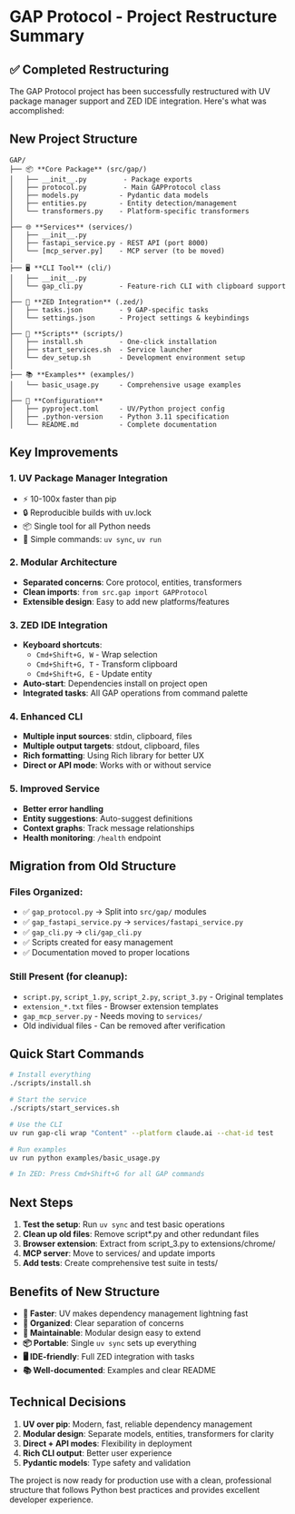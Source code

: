 # GAP Protocol - Project Restructure Summary

## ✅ Completed Restructuring

The GAP Protocol project has been successfully restructured with UV package manager support and ZED IDE integration. Here's what was accomplished:

## New Project Structure

```
GAP/
├── 📦 **Core Package** (src/gap/)
│   ├── __init__.py         - Package exports
│   ├── protocol.py         - Main GAPProtocol class
│   ├── models.py          - Pydantic data models
│   ├── entities.py        - Entity detection/management
│   └── transformers.py    - Platform-specific transformers
│
├── 🌐 **Services** (services/)
│   ├── __init__.py
│   ├── fastapi_service.py - REST API (port 8000)
│   └── [mcp_server.py]    - MCP server (to be moved)
│
├── 🖥️ **CLI Tool** (cli/)
│   ├── __init__.py
│   └── gap_cli.py         - Feature-rich CLI with clipboard support
│
├── 🔧 **ZED Integration** (.zed/)
│   ├── tasks.json         - 9 GAP-specific tasks
│   └── settings.json      - Project settings & keybindings
│
├── 🚀 **Scripts** (scripts/)
│   ├── install.sh         - One-click installation
│   ├── start_services.sh  - Service launcher
│   └── dev_setup.sh       - Development environment setup
│
├── 📚 **Examples** (examples/)
│   └── basic_usage.py     - Comprehensive usage examples
│
├── 📝 **Configuration**
│   ├── pyproject.toml     - UV/Python project config
│   ├── .python-version    - Python 3.11 specification
│   └── README.md          - Complete documentation
```

## Key Improvements

### 1. **UV Package Manager Integration**
- ⚡ 10-100x faster than pip
- 🔒 Reproducible builds with uv.lock
- 📦 Single tool for all Python needs
- 🎯 Simple commands: `uv sync`, `uv run`

### 2. **Modular Architecture**
- **Separated concerns**: Core protocol, entities, transformers
- **Clean imports**: `from src.gap import GAPProtocol`
- **Extensible design**: Easy to add new platforms/features

### 3. **ZED IDE Integration**
- **Keyboard shortcuts**: 
  - `Cmd+Shift+G, W` - Wrap selection
  - `Cmd+Shift+G, T` - Transform clipboard
  - `Cmd+Shift+G, E` - Update entity
- **Auto-start**: Dependencies install on project open
- **Integrated tasks**: All GAP operations from command palette

### 4. **Enhanced CLI**
- **Multiple input sources**: stdin, clipboard, files
- **Multiple output targets**: stdout, clipboard, files
- **Rich formatting**: Using Rich library for better UX
- **Direct or API mode**: Works with or without service

### 5. **Improved Service**
- **Better error handling**
- **Entity suggestions**: Auto-suggest definitions
- **Context graphs**: Track message relationships
- **Health monitoring**: `/health` endpoint

## Migration from Old Structure

### Files Organized:
- ✅ `gap_protocol.py` → Split into `src/gap/` modules
- ✅ `gap_fastapi_service.py` → `services/fastapi_service.py`
- ✅ `gap_cli.py` → `cli/gap_cli.py`
- ✅ Scripts created for easy management
- ✅ Documentation moved to proper locations

### Still Present (for cleanup):
- `script.py`, `script_1.py`, `script_2.py`, `script_3.py` - Original templates
- `extension_*.txt` files - Browser extension templates
- `gap_mcp_server.py` - Needs moving to `services/`
- Old individual files - Can be removed after verification

## Quick Start Commands

```bash
# Install everything
./scripts/install.sh

# Start the service
./scripts/start_services.sh

# Use the CLI
uv run gap-cli wrap "Content" --platform claude.ai --chat-id test

# Run examples
uv run python examples/basic_usage.py

# In ZED: Press Cmd+Shift+G for all GAP commands
```

## Next Steps

1. **Test the setup**: Run `uv sync` and test basic operations
2. **Clean up old files**: Remove script*.py and other redundant files
3. **Browser extension**: Extract from script_3.py to extensions/chrome/
4. **MCP server**: Move to services/ and update imports
5. **Add tests**: Create comprehensive test suite in tests/

## Benefits of New Structure

- **🚀 Faster**: UV makes dependency management lightning fast
- **🎯 Organized**: Clear separation of concerns
- **🔧 Maintainable**: Modular design easy to extend
- **📦 Portable**: Single `uv sync` sets up everything
- **🖥️ IDE-friendly**: Full ZED integration with tasks
- **📚 Well-documented**: Examples and clear README

## Technical Decisions

1. **UV over pip**: Modern, fast, reliable dependency management
2. **Modular design**: Separate models, entities, transformers for clarity
3. **Direct + API modes**: Flexibility in deployment
4. **Rich CLI output**: Better user experience
5. **Pydantic models**: Type safety and validation

The project is now ready for production use with a clean, professional structure that follows Python best practices and provides excellent developer experience.